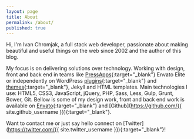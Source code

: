 ```yaml
---
layout: page
title: About
permalink: /about/
published: true
---
```


Hi, I'm Ivan Chromjak, a full stack web developer, passionate about making beautiful and useful things on the web since 2002 and the author of this blog.

My focus is on delivering solutions over technology. Working with design, front and back end in teams like [PressApps](https://codecanyon.net/user/pressapps){:target="_blank"} Envato Elite or independently on WordPress [plugins](https://codecanyon.net/user/pressapps/portfolio){:target="_blank"} and [themes](https://themeforest.net/user/pressapps/portfolio){:target="_blank"}, Jekyll and HTML templates.
Main technologies I use: HTML5, CSS3, JavaScript, jQuery, PHP, Sass, Less, Gulp, Grunt, Bower, Git.
Bellow is some of my design work, front and back end work is available on [Envato](https://themeforest.net/user/pressapps/portfolio){:target="_blank"} and [Github](https://github.com/{{ site.github_username }}){:target="_blank"}.

Want to contact me or just say hello connect on [Twitter](https://twitter.com/{{ site.twitter_username }}){:target="_blank"}!
